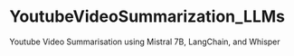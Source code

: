# YoutubeVideoSummarization_LLMs
Youtube Video Summarisation using Mistral 7B, LangChain, and Whisper
